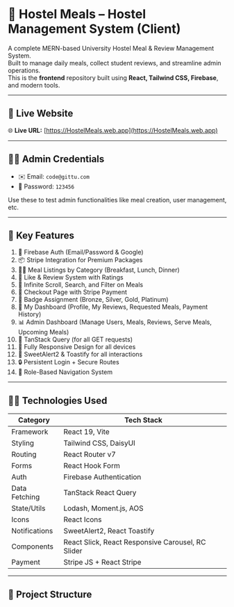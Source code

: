# 🏨 Hostel Meals – Hostel Management System (Client)

A complete MERN-based University Hostel Meal & Review Management System.  
Built to manage daily meals, collect student reviews, and streamline admin operations.  
This is the **frontend** repository built using **React, Tailwind CSS, Firebase**, and modern tools.

---

## 🚀 Live Website

🌐 **Live URL:** [https://HostelMeals.web.app](https://HostelMeals.web.app)

---

## 👨‍💼 Admin Credentials

- ✉️ Email: `code@gittu.com`
- 🔐 Password: `123456`

Use these to test admin functionalities like meal creation, user management, etc.

---

## 📌 Key Features

1. 🔐 Firebase Auth (Email/Password & Google)
2. 📦 Stripe Integration for Premium Packages
3. 🧑‍🍳 Meal Listings by Category (Breakfast, Lunch, Dinner)
4. 💬 Like & Review System with Ratings
5. 🎯 Infinite Scroll, Search, and Filter on Meals
6. 🧾 Checkout Page with Stripe Payment
7. 🏅 Badge Assignment (Bronze, Silver, Gold, Platinum)
8. 📄 My Dashboard (Profile, My Reviews, Requested Meals, Payment History)
9. 📊 Admin Dashboard (Manage Users, Meals, Reviews, Serve Meals, Upcoming Meals)
10. 🧠 TanStack Query (for all GET requests)
11. 🎨 Fully Responsive Design for all devices
12. 🎉 SweetAlert2 & Toastify for all interactions
13. 🔒 Persistent Login + Secure Routes
14. 🧭 Role-Based Navigation System

---

## 🧑‍💻 Technologies Used

| Category      | Tech Stack                                 |
|---------------|---------------------------------------------|
| Framework     | React 19, Vite                              |
| Styling       | Tailwind CSS, DaisyUI                       |
| Routing       | React Router v7                             |
| Forms         | React Hook Form                             |
| Auth          | Firebase Authentication                     |
| Data Fetching | TanStack React Query                        |
| State/Utils   | Lodash, Moment.js, AOS                      |
| Icons         | React Icons                                 |
| Notifications | SweetAlert2, React Toastify                 |
| Components    | React Slick, React Responsive Carousel, RC Slider |
| Payment       | Stripe JS + React Stripe                    |

---

## 🧱 Project Structure

